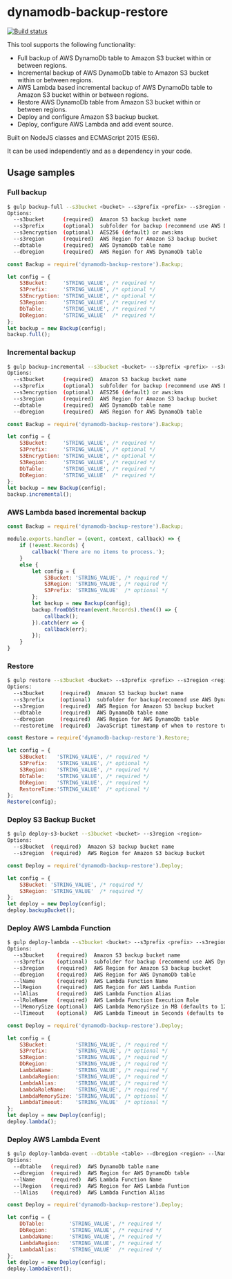 # dynamodb-backup-restore

[![Build status](https://travis-ci.org/shevchenkos/DynamoDbBackUp.svg?branch=master)](https://travis-ci.org/shevchenkos/DynamoDbBackUp)

This tool supports the following functionality:
- Full backup of AWS DynamoDb table to Amazon S3 bucket within or between regions.
- Incremental backup of AWS DynamoDb table to Amazon S3 bucket within or between regions.
- AWS Lambda based incremental backup of AWS DynamoDb table to Amazon S3 bucket within or between regions.
- Restore AWS DynamoDb table from Amazon S3 bucket within or between regions.
- Deploy and configure Amazon S3 backup bucket.
- Deploy, configure AWS Lambda and add event source.

Built on NodeJS classes and ECMAScript 2015 (ES6).

It can be used independently and as a dependency in your code.

## Usage samples
### Full backup
```bash
$ gulp backup-full --s3bucket <bucket> --s3prefix <prefix> --s3region <region> --dbtable <table> --dbregion <region>
Options:
  --s3bucket      (required)  Amazon S3 backup bucket name
  --s3prefix      (optional)  subfolder for backup (recommend use AWS DynamoDb table name)
  --s3encryption  (optional)  AES256 (default) or aws:kms
  --s3region      (required)  AWS Region for Amazon S3 backup bucket
  --dbtable       (required)  AWS DynamoDb table name
  --dbregion      (required)  AWS Region for AWS DynamoDb table
```

```javascript
const Backup = require('dynamodb-backup-restore').Backup;

let config = {
    S3Bucket:     'STRING_VALUE', /* required */
    S3Prefix:     'STRING_VALUE', /* optional */
    S3Encryption: 'STRING_VALUE', /* optional */
    S3Region:     'STRING_VALUE', /* required */
    DbTable:      'STRING_VALUE', /* required */
    DbRegion:     'STRING_VALUE'  /* required */
};
let backup = new Backup(config);
backup.full();
```

### Incremental backup
```bash
$ gulp backup-incremental --s3bucket <bucket> --s3prefix <prefix> --s3region <region> --dbtable <table> --dbregion <region>
Options:
  --s3bucket      (required)  Amazon S3 backup bucket name
  --s3prefix      (optional)  subfolder for backup (recommend use AWS DynamoDb table name)
  --s3encryption  (optional)  AES256 (default) or aws:kms
  --s3region      (required)  AWS Region for Amazon S3 backup bucket
  --dbtable       (required)  AWS DynamoDb table name
  --dbregion      (required)  AWS Region for AWS DynamoDb table
```

```javascript
const Backup = require('dynamodb-backup-restore').Backup;

let config = {
    S3Bucket:     'STRING_VALUE', /* required */
    S3Prefix:     'STRING_VALUE', /* optional */
    S3Encryption: 'STRING_VALUE', /* optional */
    S3Region:     'STRING_VALUE', /* required */
    DbTable:      'STRING_VALUE', /* required */
    DbRegion:     'STRING_VALUE'  /* required */
};
let backup = new Backup(config);
backup.incremental();
```

### AWS Lambda based incremental backup
```javascript
const Backup = require('dynamodb-backup-restore').Backup;

module.exports.handler = (event, context, callback) => {
    if (!event.Records) {
        callback('There are no items to process.');
    }
    else {
        let config = {
            S3Bucket: 'STRING_VALUE', /* required */
            S3Region: 'STRING_VALUE', /* required */
            S3Prefix: 'STRING_VALUE'  /* optional */
        };
        let backup = new Backup(config);
        backup.fromDbStream(event.Records).then(() => {
            callback();
        }).catch(err => {
            callback(err);
        });
    }
}
```
### Restore
```bash
$ gulp restore --s3bucket <bucket> --s3prefix <prefix> --s3region <region> --dbtable <table> --dbregion <region>
Options:
  --s3bucket     (required)  Amazon S3 backup bucket name
  --s3prefix     (optional)  subfolder for backup(recomend use AWS DynamoDb table name)
  --s3region     (required)  AWS Region for Amazon S3 backup bucket
  --dbtable      (required)  AWS DynamoDb table name
  --dbregion     (required)  AWS Region for AWS DynamoDb table
  --restoretime  (required)  JavaScript timestamp of when to restore to
```

```javascript
const Restore = require('dynamodb-backup-restore').Restore;

let config = {
    S3Bucket:   'STRING_VALUE', /* required */
    S3Prefix:   'STRING_VALUE', /* optional */
    S3Region:   'STRING_VALUE', /* required */
    DbTable:    'STRING_VALUE', /* required */
    DbRegion:   'STRING_VALUE', /* required */
    RestoreTime:'STRING_VALUE'  /* optional */
};
Restore(config);
```

### Deploy S3 Backup Bucket
```bash
$ gulp deploy-s3-bucket --s3bucket <bucket> --s3region <region>
Options:
  --s3bucket  (required)  Amazon S3 backup bucket name
  --s3region  (required)  AWS Region for Amazon S3 backup bucket
```

```javascript
const Deploy = require('dynamodb-backup-restore').Deploy;

let config = {
    S3Bucket: 'STRING_VALUE', /* required */
    S3Region: 'STRING_VALUE'  /* required */
};
let deploy = new Deploy(config);
deploy.backupBucket();
```

### Deploy AWS Lambda Function
```bash
$ gulp deploy-lambda --s3bucket <bucket> --s3prefix <prefix> --s3region <region> --dbregion <region> --lName <lambdaName> --lRegion <region> --lAlias <lambdaAlias> --lRoleName <lambdaRole>
Options:
  --s3bucket    (required)  Amazon S3 backup bucket name
  --s3prefix    (optional)  subfolder for backup (recommend use AWS DynamoDb table name)
  --s3region    (required)  AWS Region for Amazon S3 backup bucket
  --dbregion    (required)  AWS Region for AWS DynamoDb table
  --lName       (required)  AWS Lambda Function Name
  --lRegion     (required)  AWS Region for AWS Lambda Funtion
  --lAlias      (required)  AWS Lambda Function Alias
  --lRoleName   (required)  AWS Lambda Function Execution Role
  --lMemorySize (optional)  AWS Lambda MemorySize in MB (defaults to 128)
  --lTimeout    (optional)  AWS Lambda Timeout in Seconds (defaults to 6)
```

```javascript
const Deploy = require('dynamodb-backup-restore').Deploy;

let config = {
    S3Bucket:         'STRING_VALUE', /* required */
    S3Prefix:         'STRING_VALUE', /* optional */
    S3Region:         'STRING_VALUE', /* required */
    DbRegion:         'STRING_VALUE', /* required */
    LambdaName:       'STRING_VALUE', /* required */
    LambdaRegion:     'STRING_VALUE', /* required */
    LambdaAlias:      'STRING_VALUE', /* required */
    LambdaRoleName:   'STRING_VALUE', /* required */
    LambdaMemorySize: 'STRING_VALUE', /* optional */
    LambdaTimeout:    'STRING_VALUE'  /* optional */  
};
let deploy = new Deploy(config);
deploy.lambda();
```

### Deploy AWS Lambda Event
```bash
$ gulp deploy-lambda-event --dbtable <table> --dbregion <region> --lName <lambdaName> --lRegion <region> --lAlias <lambdaAlias>
Options:
  --dbtable   (required)  AWS DynamoDb table name
  --dbregion  (required)  AWS Region for AWS DynamoDb table
  --lName     (required)  AWS Lambda Function Name
  --lRegion   (required)  AWS Region for AWS Lambda Funtion
  --lAlias    (required)  AWS Lambda Function Alias
```

```javascript
const Deploy = require('dynamodb-backup-restore').Deploy;

let config = {
    DbTable:        'STRING_VALUE', /* required */
    DbRegion:       'STRING_VALUE', /* required */
    LambdaName:     'STRING_VALUE', /* required */
    LambdaRegion:   'STRING_VALUE', /* required */
    LambdaAlias:    'STRING_VALUE'  /* required */
};
let deploy = new Deploy(config);
deploy.lambdaEvent();
```
